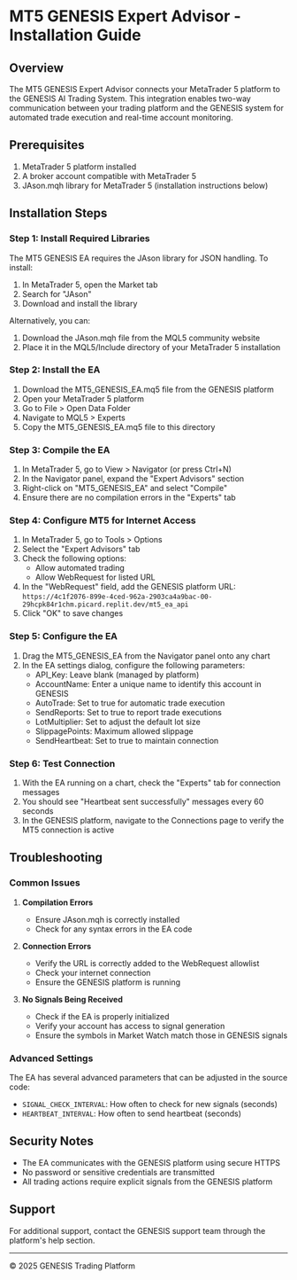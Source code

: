 # MT5 GENESIS Expert Advisor - Installation Guide

## Overview

The MT5 GENESIS Expert Advisor connects your MetaTrader 5 platform to the GENESIS AI Trading System. This integration enables two-way communication between your trading platform and the GENESIS system for automated trade execution and real-time account monitoring.

## Prerequisites

1. MetaTrader 5 platform installed
2. A broker account compatible with MetaTrader 5
3. JAson.mqh library for MetaTrader 5 (installation instructions below)

## Installation Steps

### Step 1: Install Required Libraries

The MT5 GENESIS EA requires the JAson library for JSON handling. To install:

1. In MetaTrader 5, open the Market tab
2. Search for "JAson"
3. Download and install the library

Alternatively, you can:
1. Download the JAson.mqh file from the MQL5 community website
2. Place it in the MQL5/Include directory of your MetaTrader 5 installation

### Step 2: Install the EA

1. Download the MT5_GENESIS_EA.mq5 file from the GENESIS platform
2. Open your MetaTrader 5 platform
3. Go to File > Open Data Folder
4. Navigate to MQL5 > Experts
5. Copy the MT5_GENESIS_EA.mq5 file to this directory

### Step 3: Compile the EA

1. In MetaTrader 5, go to View > Navigator (or press Ctrl+N)
2. In the Navigator panel, expand the "Expert Advisors" section
3. Right-click on "MT5_GENESIS_EA" and select "Compile"
4. Ensure there are no compilation errors in the "Experts" tab

### Step 4: Configure MT5 for Internet Access

1. In MetaTrader 5, go to Tools > Options
2. Select the "Expert Advisors" tab
3. Check the following options:
   - Allow automated trading
   - Allow WebRequest for listed URL
4. In the "WebRequest" field, add the GENESIS platform URL:
   `https://4c1f2076-899e-4ced-962a-2903ca4a9bac-00-29hcpk84r1chm.picard.replit.dev/mt5_ea_api`
5. Click "OK" to save changes

### Step 5: Configure the EA

1. Drag the MT5_GENESIS_EA from the Navigator panel onto any chart
2. In the EA settings dialog, configure the following parameters:
   - API_Key: Leave blank (managed by platform)
   - AccountName: Enter a unique name to identify this account in GENESIS
   - AutoTrade: Set to true for automatic trade execution
   - SendReports: Set to true to report trade executions
   - LotMultiplier: Set to adjust the default lot size
   - SlippagePoints: Maximum allowed slippage
   - SendHeartbeat: Set to true to maintain connection

### Step 6: Test Connection

1. With the EA running on a chart, check the "Experts" tab for connection messages
2. You should see "Heartbeat sent successfully" messages every 60 seconds
3. In the GENESIS platform, navigate to the Connections page to verify the MT5 connection is active

## Troubleshooting

### Common Issues

1. **Compilation Errors**
   - Ensure JAson.mqh is correctly installed
   - Check for any syntax errors in the EA code

2. **Connection Errors**
   - Verify the URL is correctly added to the WebRequest allowlist
   - Check your internet connection
   - Ensure the GENESIS platform is running

3. **No Signals Being Received**
   - Check if the EA is properly initialized
   - Verify your account has access to signal generation
   - Ensure the symbols in Market Watch match those in GENESIS signals

### Advanced Settings

The EA has several advanced parameters that can be adjusted in the source code:

- `SIGNAL_CHECK_INTERVAL`: How often to check for new signals (seconds)
- `HEARTBEAT_INTERVAL`: How often to send heartbeat (seconds)

## Security Notes

- The EA communicates with the GENESIS platform using secure HTTPS
- No password or sensitive credentials are transmitted
- All trading actions require explicit signals from the GENESIS platform

## Support

For additional support, contact the GENESIS support team through the platform's help section.

---

© 2025 GENESIS Trading Platform
